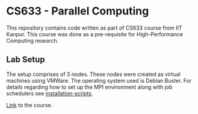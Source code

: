 # CS633 - Parallel Computing
This repository contains code written as part of CS633 course from IIT Kanpur.
This course was done as a pre-requisite for High-Performance Computing research.

## Lab Setup
The setup comprises of 3 nodes.
These nodes were created as virtual machines using VMWare.
The operating system used is Debian Buster.
For details regarding how to set up the MPI environment along with job
schedulers see [installation-scripts](/installation-scripts).

[Link](https://www.cse.iitk.ac.in/users/pmalakar/2019/) to the course.
